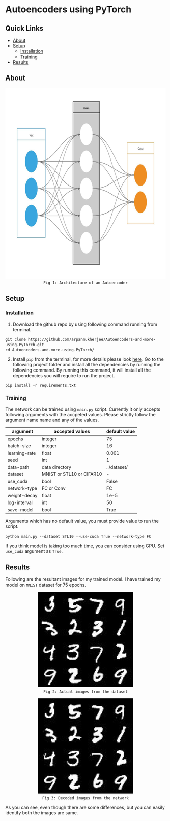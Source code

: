 

# Autoencoders using PyTorch

## Quick Links
- [About](#about)
- [Setup](#setup)
	- [Installation](#installation)
	- [Training](#training)
- [Results](#results)

## About
<p align="center">
	<img src="images/autoencoder.jpeg" height='600px'/><br>
	<code>Fig 1: Architecture of an Autoencoder</code>
</p>

## Setup
### Installation
1. Download the github repo by using following command running from terminal.
```
git clone https://github.com/arpanmukherjee/Autoencoders-and-more-using-PyTorch.git
cd Autoencoders-and-more-using-PyTorch/
```

2. Install `pip` from the terminal, for more details please look [here](https://pypi.org/project/pip/). Go to the following project folder and install all the dependencies by running the following command. By running this command, it will install all the dependencies you will require to run the project.
```
pip install -r requirements.txt
```

### Training
The network can be trained using `main.py` script. Currently it only accepts following arguments with the accpeted values. Please strictly follow the argument name name and any of the values.

| argument | accepted values | default value |
|--|--|--|
| epochs | integer | 75 |
| batch-size | integer | 16 |
| learning-rate | float | 0.001 |
| seed | int | 1 |
| data-path | data directory | ../dataset/ |
| dataset | MNIST or STL10 or CIFAR10 | - |
| use_cuda | bool | False |
| network-type | FC or Conv | FC |
| weight-decay | float | 1e-5 |
| log-interval | int | 50 |
| save-model | bool | True |

Arguments which has no default value, you must provide value to run the script.
```
python main.py --dataset STL10 --use-cuda True --network-type FC
```
If you think model is taking too much time, you can consider using GPU. Set `use_cuda` argument as `True`.
## Results
Following are the resultant images for my trained model. I have trained my model on `MNIST` dataset for 75 epochs.

<p align="center">
	<img src="images/actual_img.jpeg" height='300px'/><br>
	<code>Fig 2: Actual images from the dataset</code>
</p>



<p align="center">
	<img src="images/decoded_img.jpeg" height='300px'/><br>
	<code>Fig 3: Decoded images from the network</code>
</p>

As you can see, even though there are some differences, but you can easily identify both the images are same.

